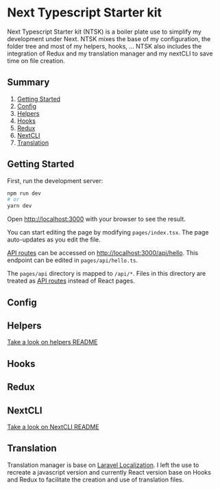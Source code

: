 # Next Typescript Starter kit
Next Typescript Starter kit (NTSK) is a boiler plate use to simplify my development under Next. 
NTSK mixes the base of my configuration, the folder tree and most of my helpers, hooks, ... NTSK also includes the integration of Redux and my translation manager and my nextCLI to save time on file creation.

## Summary
1. [Getting Started](#getting-started)
2. [Config](#config)
3. [Helpers](#helpers)
4. [Hooks](#hooks)
5. [Redux](#redux)
6. [NextCLI](#nextcli)
7. [Translation](#translation)

## Getting Started

First, run the development server:

```bash
npm run dev
# or
yarn dev
```

Open [http://localhost:3000](http://localhost:3000) with your browser to see the result.

You can start editing the page by modifying `pages/index.tsx`. The page auto-updates as you edit the file.

[API routes](https://nextjs.org/docs/api-routes/introduction) can be accessed on [http://localhost:3000/api/hello](http://localhost:3000/api/hello). This endpoint can be edited in `pages/api/hello.ts`.

The `pages/api` directory is mapped to `/api/*`. Files in this directory are treated as [API routes](https://nextjs.org/docs/api-routes/introduction) instead of React pages.

## Config

## Helpers
[Take a look on helpers README](https://github.com/yanntouil/next-ts-starterkit/tree/main/app/helpers)
## Hooks

## Redux

## NextCLI
[Take a look on NextCLI README](https://github.com/yanntouil/next-ts-starterkit/tree/main/nextCLI)
## Translation
Translation manager is base on [Laravel Localization](https://laravel.com/docs/9.x/localization). 
I left the use to recreate a javascript version and currently React version base on Hooks and Redux to facilitate the creation and use of translation files. 
